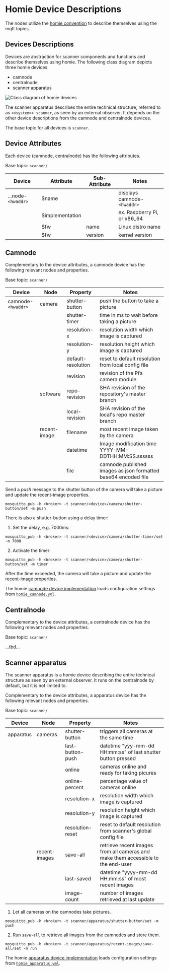 # Homie Device Descriptions

The nodes utilize the [homie convention](https://homieiot.github.io/) to describe themselves using the mqtt topics.

## Devices Descriptions

Devices are abstraction for scanner components and functions and describe themselves using homie. The following class diagram depicts three homie devices.

* camnode
* centralnode
* scanner apparatus

![Class diagram of homie devices](http://www.plantuml.com/plantuml/png/3SN14K8X30JGLhG1SlWtptPW0Gmk6M64u2IBMhw-opjtmzXLjuzJ8rzn4V7oIO_EjkyxrB6CQanOKr0LpyFbkDvGpDHbbk2_kX22KI9oMxDhhlhkq4ZyyWS0)

The scanner apparatus describes the entire technical structure, referred to as `<<system>> scanner`, as seen by an external observer. It depends on the other device descriptions from the camnode and centralnode devices.

The base topic for all devices is `scanner`.

## Device Attributes

Each device (camnode, centralnode) has the following attributes.

Base topic: `scanner/`

| Device           | Attribute       | Sub-Attribute | Notes                       |
|------------------|-----------------|---------------|-----------------------------|
| ...node-`<hwaddr>` | $name         |               | displays camnode-`<hwaddr>` |
|                  | $implementation |               | ex. Raspberry Pi, or x86_64 |
|                  | $fw             | name          | Linux distro name           |
|                  | $fw             | version       | kernel version              |


## Camnode

Complementary to the device attributes, a camnode device has the following relevant nodes and properties.

Base topic: `scanner/` 

| Device           | Node       | Property       | Notes                                          |
|------------------|------------|----------------|------------------------------------------------|
| camnode-`<hwaddr>` | camera   | shutter-button | push the button to take a picture              |
|                  |            | shutter-timer  | time in ms to wait before taking a picture     |
|                  |            | resolution-x   | resolution width which image is captured       |
|                  |            | resolution-y   | resolution height which image is captured      |
|                  |            | default-resolution| reset to default resolution from local config file |
|                  |            | revision       | revision of the Pi’s camera module             |
|                  | software   | repo-revision  | SHA revision of the repository's master branch |
|                  |            | local-revision | SHA revision of the local's repo master branch |
|                  | recent-image | filename     | most recent image taken by the camera          |
|                  |            | datetime       | Image modification time YYYY-MM-DDTHH:MM:SS.ssssss |
|                  |            | file           | camnode published images as json formatted base64 encoded file        |


Send a *push* message to the shutter button of the camera will take a picture and update the recent-image properties.

```
mosquitto_pub -h <broker> -t scanner/<device>/camera/shutter-button/set -m push
```

There is also a shutter-button using a delay timer:

1. Set the delay, e.g. 7000ms:

```
mosquitto_pub -h <broker> -t scanner/<device>/camera/shutter-timer/set -m 7000
```

2. Activate the timer:

```
mosquitto_pub -h <broker> -t scanner/<device>/camera/shutter-button/set -m timer
```

After the time exceeded, the camera will take a picture and update the recent-image properties.

The homie [camnode device implementation](https://github.com/cdeck3r/3DScanner/tree/master/src/homie-nodes/homie-camnode) loads configuration settings from  [`homie_camnode.yml`](https://github.com/cdeck3r/3DScanner/blob/master/src/homie-nodes/homie-camnode/homie_camnode.yml).


## Centralnode

Complementary to the device attributes, a centralnode device has the following relevant nodes and properties.

Base topic: `scanner/` 

...tbd...

## Scanner apparatus

The scanner apparatus is a homie device describing the entire technical structure as seen by an external observer. It runs on the centralnode by default, but it is not limited to. 

Complementary to the device attributes, a apparatus device has the following relevant nodes and properties.

Base topic: `scanner/` 

| Device    | Node          | Property         | Notes                                                                             |
|-----------|---------------|------------------|-----------------------------------------------------------------------------------|
| apparatus | cameras       | shutter-button   | triggers all cameras at the same time                                             |
|           |               | last-button-push | datetime "yyy-mm-dd HH:mm:ss" of last shutter button pressed                      |
|           |               | online           | cameras online and ready for taking picures                                       |
|           |               | online-percent   | percentage value of cameras online                                                |
|           |               | resolution-x     | resolution width which image is captured                                          |
|           |               | resolution-y     | resolution height which image is captured                                         |
|           |               | resolution-reset | reset to default resolution from scanner's global config file                     |
|           | recent-images | save-all         | retrieve recent images from all cameras and make  them accessible to the end-user |
|           |               | last-saved       | datetime "yyyy-mm-dd HH:mm:ss" of most recent images                              |
|           |               | image-count      | number of images retrieved at last update                                         |

1. Let all cameras on the camnodes take pictures.

```
mosquitto_pub -h <broker> -t scanner/apparatus/shutter-button/set -m push
```

2. Run `save-all` to retrieve all images from the camnodes and store them.

```
mosquitto_pub -h <broker> -t scanner/apparatus/recent-images/save-all/set -m run
```

The homie [apparatus device implementation](https://github.com/cdeck3r/3DScanner/tree/master/src/homie-nodes/homie-apparatus) loads configuration settings from  [`homie_apparatus.yml`](https://github.com/cdeck3r/3DScanner/blob/master/src/homie-nodes/homie-apparatus/homie_apparatus.yml).
